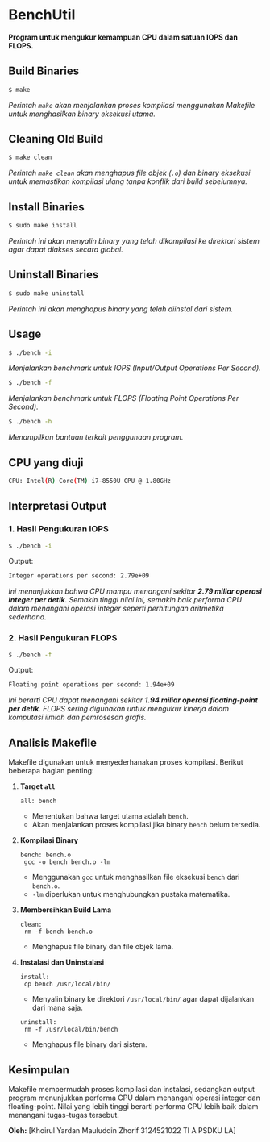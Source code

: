 # BenchUtil

**Program untuk mengukur kemampuan CPU dalam satuan IOPS dan FLOPS.**

## Build Binaries
```sh
$ make
```
*Perintah `make` akan menjalankan proses kompilasi menggunakan Makefile untuk menghasilkan binary eksekusi utama.*

## Cleaning Old Build
```sh
$ make clean
```
*Perintah `make clean` akan menghapus file objek (`.o`) dan binary eksekusi untuk memastikan kompilasi ulang tanpa konflik dari build sebelumnya.*

## Install Binaries
```sh
$ sudo make install
```
*Perintah ini akan menyalin binary yang telah dikompilasi ke direktori sistem agar dapat diakses secara global.*

## Uninstall Binaries
```sh
$ sudo make uninstall
```
*Perintah ini akan menghapus binary yang telah diinstal dari sistem.*

## Usage
```sh
$ ./bench -i
```
*Menjalankan benchmark untuk IOPS (Input/Output Operations Per Second).*

```sh
$ ./bench -f
```
*Menjalankan benchmark untuk FLOPS (Floating Point Operations Per Second).*

```sh
$ ./bench -h
```
*Menampilkan bantuan terkait penggunaan program.*

## CPU yang diuji
```sh
CPU: Intel(R) Core(TM) i7-8550U CPU @ 1.80GHz
```

## Interpretasi Output
### 1. Hasil Pengukuran IOPS
```sh
$ ./bench -i
```
Output:
```sh
Integer operations per second: 2.79e+09
```
*Ini menunjukkan bahwa CPU mampu menangani sekitar **2.79 miliar operasi integer per detik**. Semakin tinggi nilai ini, semakin baik performa CPU dalam menangani operasi integer seperti perhitungan aritmetika sederhana.*

### 2. Hasil Pengukuran FLOPS
```sh
$ ./bench -f
```
Output:
```sh
Floating point operations per second: 1.94e+09
```
*Ini berarti CPU dapat menangani sekitar **1.94 miliar operasi floating-point per detik**. FLOPS sering digunakan untuk mengukur kinerja dalam komputasi ilmiah dan pemrosesan grafis.*

## Analisis Makefile
Makefile digunakan untuk menyederhanakan proses kompilasi. Berikut beberapa bagian penting:

1. **Target `all`**
   ```make
   all: bench
   ```
   - Menentukan bahwa target utama adalah `bench`.
   - Akan menjalankan proses kompilasi jika binary `bench` belum tersedia.

2. **Kompilasi Binary**
   ```make
   bench: bench.o
   	gcc -o bench bench.o -lm
   ```
   - Menggunakan `gcc` untuk menghasilkan file eksekusi `bench` dari `bench.o`.
   - `-lm` diperlukan untuk menghubungkan pustaka matematika.

3. **Membersihkan Build Lama**
   ```make
   clean:
   	rm -f bench bench.o
   ```
   - Menghapus file binary dan file objek lama.

4. **Instalasi dan Uninstalasi**
   ```make
   install:
   	cp bench /usr/local/bin/
   ```
   - Menyalin binary ke direktori `/usr/local/bin/` agar dapat dijalankan dari mana saja.

   ```make
   uninstall:
   	rm -f /usr/local/bin/bench
   ```
   - Menghapus file binary dari sistem.

## Kesimpulan
Makefile mempermudah proses kompilasi dan instalasi, sedangkan output program menunjukkan performa CPU dalam menangani operasi integer dan floating-point. Nilai yang lebih tinggi berarti performa CPU lebih baik dalam menangani tugas-tugas tersebut.

**Oleh:** [Khoirul Yardan Mauluddin Zhorif 3124521022 TI A PSDKU LA]